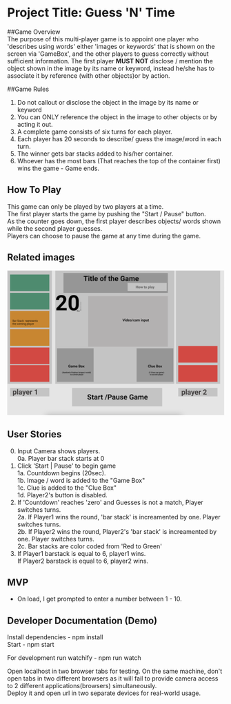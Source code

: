 # Project Title: Guess 'N' Time


##Game Overview</br>
The purpose of this multi-player game is to appoint one player who 'describes using words'
either 'images or keywords' that is shown on the screen via 'GameBox', and the other players
to guess correctly without sufficient information. The first player **MUST NOT** disclose / mention
the object shown in the image by its name or keyword, instead he/she has to associate it by reference (with other objects)or by action.

##Game Rules</br>
1. Do not callout or disclose the object in the image by its name or keyword<br>
2. You can ONLY reference the object in the image to other objects or by acting it out.<br>
3. A complete game consists of six turns for each player.<br>
4. Each player has 20 seconds to describe/ guess the image/word in each turn.<br>
5. The winner gets bar stacks added to his/her container.<br>
6. Whoever has the most bars (That reaches the top of the container first) wins the game - Game ends.<br>


## How To Play

This game can only be played by two players at a time.<br>
The first player starts the game by pushing the "Start / Pause" button.<br>
As the counter goes down, the first player describes objects/ words shown while the second player guesses.<br>
Players can choose to pause the game at any time during the game.<br>

## Related images

![alt wireframe](public/images/wire2.png)


## User Stories

0. Input Camera shows players.<br>
    0a. Player bar stack starts at 0<br>
1. Click 'Start | Pause' to begin game<br>
    1a. Countdown begins (20sec).<br>
    1b. Image / word is added to the "Game Box"<br>
    1c. Clue is added to the "Clue Box"<br>
    1d. Player2's button is disabled.<br>
2. If 'Countdown' reaches 'zero' and Guesses is not a match, Player switches turns.<br>
    2a. If Player1 wins the round, 'bar stack' is increamented by one. Player switches turns.<br>
    2b. If Player2 wins the round, Player2's 'bar stack' is increamented by one. Player switches turns.<br>
    2c. Bar stacks are color coded from 'Red to Green'<br>
3. If Player1 barstack is equal to 6, player1 wins.<br>
    If Player2 barstack is equal to 6, player2 wins.<br>

## MVP
* On load, I get prompted to enter a number between 1 - 10.




## Developer Documentation (Demo)

Install dependencies - npm install<br>
Start - npm start<br>

For development run watchify - npm run watch<br>

Open localhost in two browser tabs for testing. On the same machine, don't open tabs in two different browsers as it will fail to provide camera access to 2 different applications(browsers) simultaneously.<br>
Deploy it and open url in two separate devices for real-world usage.<br>

